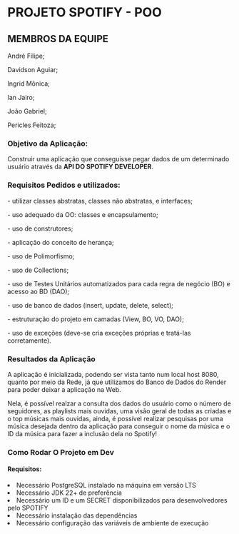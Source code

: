 <h1> PROJETO SPOTIFY - POO </h1>
<h2> MEMBROS DA EQUIPE</h2>
<p> André Filipe; </p>
<p> Davidson Aguiar; </p>
<p> Ingrid Mônica; </p>
<p> Ian Jairo; </p>
<p> João Gabriel; </p>
<p> Pericles Feitoza; </p>

<h3> Objetivo da Aplicação: </h3>
<p>
  Construir uma aplicação que conseguisse pegar dados de um determinado usuário através da 
<b>API DO SPOTIFY DEVELOPER</b>.
</p>
<h3> Requisitos Pedidos e utilizados: </h3>
<p> - utilizar classes abstratas, classes não abstratas, e interfaces;    </p>
<p> - uso adequado da OO: classes e encapsulamento; </p>
<p> - uso de construtores; </p>
<p> - aplicação do conceito de herança; </p>
<p> - uso de Polimorfismo; </p>
<p> - uso de Collections; </p>
<p> - uso de Testes Unitários automatizados para cada regra de negócio (BO) e acesso ao BD (DAO);
</p>
<p> - uso de banco de dados (insert, update, delete, select); </p>
<p> - estruturação do projeto em camadas (View, BO, VO, DAO); </p>
<p> - uso de exceções (deve-se cria exceções próprias e tratá-las corretamente). </p>

<h3> Resultados da Aplicação </h3>
<p> A aplicação é inicializada, podendo ser vista tanto num local host 8080, quanto por meio da Rede, já que utilizamos do 
  Banco de Dados do Render para poder deixar a aplicação na Web.
  <p> Nela, é possível realzar a consulta dos dados do usuário como o número de seguidores, as playlists mais ouvidas, uma visão geral de todas as criadas e o top músicas mais ouvidas, 
  ainda, é possível realizar pesquisas por uma música desejada dentro da aplicação para conseguir o nome da música e o ID da música para fazer a inclusão dela no Spotify! </p>
</p>

<h3>Como Rodar O Projeto em Dev</h3>
<h4>Requisitos:</h4>
<lu>
  <li>Necessário PostgreSQL instalado na máquina em versão LTS</li>
  <li>Necessário JDK 22+ de preferência</li>
  <li>Necessário um ID e um SECRET disponibilizados para desenvolvedores pelo SPOTIFY</li>
  <li>Necessário instalação das dependências</li>
  <li>Necessário configuração das variáveis de ambiente de execução</li>
</lu>
